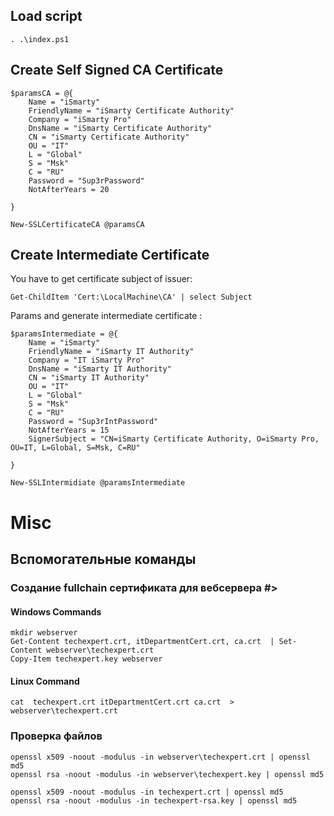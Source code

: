 ## Load script
```
. .\index.ps1
```

## Create Self Signed CA Certificate 

```
$paramsCA = @{
    Name = "iSmarty"
    FriendlyName = "iSmarty Certificate Authority"
    Company = "iSmarty Pro"
    DnsName = "iSmarty Certificate Authority"
    CN = "iSmarty Certificate Authority"
    OU = "IT"
    L = "Global"
    S = "Msk"
    C = "RU"
    Password = "Sup3rPassword"
    NotAfterYears = 20

}

New-SSLCertificateCA @paramsCA

```


## Create Intermediate Certificate 

You have to get certificate subject of issuer:
```
Get-ChildItem 'Cert:\LocalMachine\CA' | select Subject
```

Params and generate intermediate certificate :
```
$paramsIntermediate = @{
    Name = "iSmarty"
    FriendlyName = "iSmarty IT Authority"
    Company = "IT iSmarty Pro"
    DnsName = "iSmarty IT Authority"
    CN = "iSmarty IT Authority"
    OU = "IT"
    L = "Global"
    S = "Msk"
    C = "RU"
    Password = "Sup3rIntPassword"
    NotAfterYears = 15
    SignerSubject = "CN=iSmarty Certificate Authority, O=iSmarty Pro, OU=IT, L=Global, S=Msk, C=RU"

}

New-SSLIntermidiate @paramsIntermediate

```



# Misc

## Вспомогательные команды

### Создание fullchain сертификата для вебсервера #>

#### Windows Commands
```
mkdir webserver
Get-Content techexpert.crt, itDepartmentCert.crt, ca.crt  | Set-Content webserver\techexpert.crt
Copy-Item techexpert.key webserver
```

#### Linux Command
```
cat  techexpert.crt itDepartmentCert.crt ca.crt  > webserver\techexpert.crt
```

### Проверка файлов
```
openssl x509 -noout -modulus -in webserver\techexpert.crt | openssl md5
openssl rsa -noout -modulus -in webserver\techexpert.key | openssl md5

openssl x509 -noout -modulus -in techexpert.crt | openssl md5
openssl rsa -noout -modulus -in techexpert-rsa.key | openssl md5
```